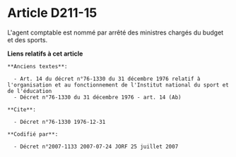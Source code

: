 # Article D211-15

L'agent comptable est nommé par arrêté des ministres chargés du budget et des sports.

**Liens relatifs à cet article**

	**Anciens textes**:

	  - Art. 14 du décret n°76-1330 du 31 décembre 1976 relatif à l'organisation et au fonctionnement de l'Institut national du sport et de l'éducation
	  - Décret n°76-1330 du 31 décembre 1976 - art. 14 (Ab)

	**Cite**:

	  - Décret n°76-1330 1976-12-31

	**Codifié par**:

	  - Décret n°2007-1133 2007-07-24 JORF 25 juillet 2007
